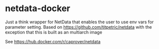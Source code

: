 # netdata-docker

Just a think wrapper for NetData that enables the user to use env vars for parameter setting. Based on https://github.com/titpetric/netdata with the exception that this is built as an multiarch image

See https://hub.docker.com/r/caprover/netdata
